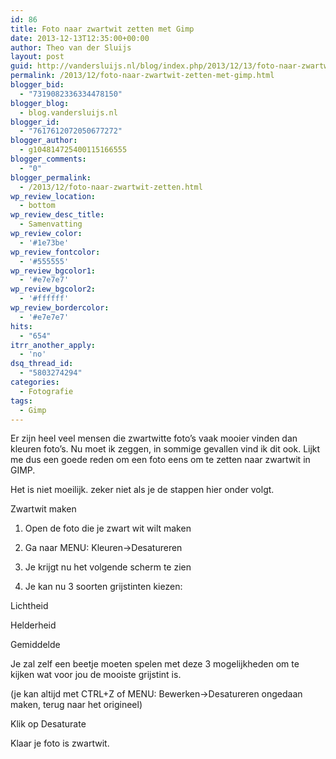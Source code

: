 ```yaml
---
id: 86
title: Foto naar zwartwit zetten met Gimp
date: 2013-12-13T12:35:00+00:00
author: Theo van der Sluijs
layout: post
guid: http://vandersluijs.nl/blog/index.php/2013/12/13/foto-naar-zwartwit-zetten/
permalink: /2013/12/foto-naar-zwartwit-zetten-met-gimp.html
blogger_bid:
  - "7319082336334478150"
blogger_blog:
  - blog.vandersluijs.nl
blogger_id:
  - "7617612072050677272"
blogger_author:
  - g104814725400115166555
blogger_comments:
  - "0"
blogger_permalink:
  - /2013/12/foto-naar-zwartwit-zetten.html
wp_review_location:
  - bottom
wp_review_desc_title:
  - Samenvatting
wp_review_color:
  - '#1e73be'
wp_review_fontcolor:
  - '#555555'
wp_review_bgcolor1:
  - '#e7e7e7'
wp_review_bgcolor2:
  - '#ffffff'
wp_review_bordercolor:
  - '#e7e7e7'
hits:
  - "654"
itrr_another_apply:
  - 'no'
dsq_thread_id:
  - "5803274294"
categories:
  - Fotografie
tags:
  - Gimp
---
```

Er zijn heel veel mensen die zwartwitte foto’s vaak mooier vinden dan kleuren foto’s. Nu moet ik zeggen, in sommige gevallen vind ik dit ook. Lijkt me dus een goede reden om een foto eens om te zetten naar zwartwit in GIMP.<!--more-->


  
Het is niet moeilijk. zeker niet als je de stappen hier onder volgt.

Zwartwit maken

1. Open de foto die je zwart wit wilt maken

2. Ga naar MENU: Kleuren->Desatureren

3. Je krijgt nu het volgende scherm te zien

4. Je kan nu 3 soorten grijstinten kiezen:
  
Lichtheid
  
Helderheid
  
Gemiddelde

Je zal zelf een beetje moeten spelen met deze 3 mogelijkheden om te kijken wat voor jou de mooiste grijstint is.

(je kan altijd met CTRL+Z of MENU: Bewerken->Desatureren ongedaan maken, terug naar het origineel)

Klik op Desaturate

Klaar je foto is zwartwit.